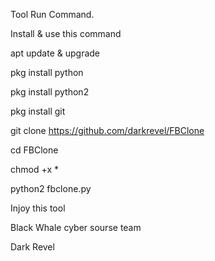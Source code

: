 Tool Run Command. 

Install & use this command

apt update & upgrade

pkg install python

pkg install python2

pkg install git

git clone https://github.com/darkrevel/FBClone

cd FBClone

chmod +x *

python2 fbclone.py

Injoy this tool

Black Whale cyber sourse team

Dark Revel

